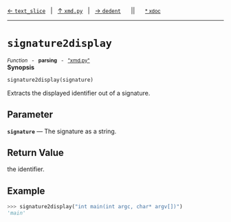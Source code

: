 [&#8592; `text_slice`](xmd.py--text_slice.md)&nbsp;&nbsp;&nbsp;|&nbsp;&nbsp;&nbsp;[&#8593; `xmd.py`](xmd.py.md)&nbsp;&nbsp;&nbsp;|&nbsp;&nbsp;&nbsp;[&#8594; `dedent`](xmd.py--dedent.md)&nbsp;&nbsp;&nbsp;&nbsp;&nbsp;&nbsp;||&nbsp;&nbsp;&nbsp;&nbsp;&nbsp;&nbsp;<small>[\* xdoc](../xdoc/xmd.py.xmd#L156)</small>
***

# `signature2display`
<small>*Function* &nbsp; - &nbsp; **parsing** &nbsp; - &nbsp; ["xmd.py"](../xmd.py)</small>  
**Synopsis**

```python
signature2display(signature)
```

Extracts the displayed identifier out of a signature.

## Parameter
**`signature`** &#8213; The signature as a string.  
## Return Value

the identifier.

## Example


```python
>>> signature2display("int main(int argc, char* argv[])")
'main'
```


